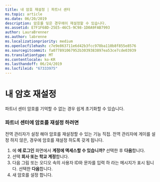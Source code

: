 ```yaml
---
title: 내 암호 재설정 | 파트너 센터
ms.topic: article
ms.date: 06/20/2019
description: 암호를 잊은 경우에이 재설정할 수 있습니다.
ms.assetid: E7F1F68D-25E5-46C5-9C98-1D0A9FAB7993
author: LauraBrenner
ms.author: labrenne
ms.localizationpriority: medium
ms.openlocfilehash: c7e9e863711e6d42b3fcc978ba110b8f855e8576
ms.sourcegitcommit: fa077891067952b3039383897ea53ce7cde03939
ms.translationtype: MT
ms.contentlocale: ko-KR
ms.lasthandoff: 06/24/2019
ms.locfileid: "67333975"
---
```

# <a name="reset-my-password"></a>내 암호 재설정

파트너 센터 암호를 기억할 수 없는 경우 쉽게 초기화할 수 있습니다.

### <a name="to-reset-your-password-to-partner-center"></a>파트너 센터에 암호를 재설정 하려면

전역 관리자가 설정 해야 암호를 재설정할 수 있는 기능 직접. 전역 관리자에 게이를 설정 하지 않은, 경우에 암호를 재설정 하도록 갖게 됩니다. 

1. 에 **에 로그인** 화면에서 **계정에 액세스할 수 있습니까?** 선택한 후 **다음**합니다.
2. 선택 **회사 또는 학교 계정**합니다.
3. 다음 그림 또는 오디오 속의 사용자 ID와 문자를 입력 하 라는 메시지가 표시 됩니다. 선택한 **다음**합니다.
4. 새 암호를 설정 합니다.
